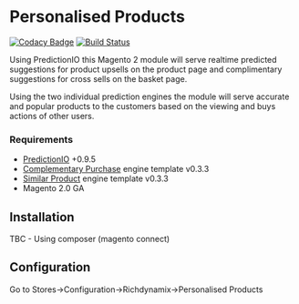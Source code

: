 # Personalised Products

[![Codacy Badge](https://api.codacy.com/project/badge/grade/a99262925dc04669a67b196a354d72aa)](https://www.codacy.com) [![Build Status](https://semaphoreci.com/api/v1/projects/b4e5a73b-57ae-4b38-8122-4eaa8567d4e2/619367/shields_badge.svg)](https://semaphoreci.com/richdynamix/suggest)

Using PredictionIO this Magento 2 module will serve realtime predicted suggestions for product upsells on the product page and complimentary suggestions for cross sells on the basket page.

Using the two individual prediction engines the module will serve accurate and popular products to the customers based on the viewing and buys actions of other users.

### Requirements

- [PredictionIO](https://prediction.io/ "PredictionIO") +0.9.5
- [Complementary Purchase](https://templates.prediction.io/PredictionIO/template-scala-parallel-complementarypurchase "Complementary Purchase") engine template v0.3.3
- [Similar Product](https://templates.prediction.io/PredictionIO/template-scala-parallel-similarproduct "Similar Product") engine template v0.3.3
- Magento 2.0 GA

## Installation

TBC - Using composer (magento connect)

## Configuration

Go to Stores->Configuration->Richdynamix->Personalised Products
